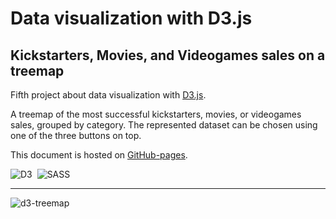# Data visualization with D3.js
## Kickstarters, Movies, and Videogames sales on a treemap

Fifth project about data visualization with [D3.js](https://d3js.org/).

A treemap of the most successful kickstarters, movies, or videogames sales, grouped by category. The represented dataset can be chosen using one of the three buttons on top.

This document is hosted on [GitHub-pages](https://marcocosta1618.github.io/D3-treemap/).

![D3](https://img.shields.io/badge/D3.js-fff.svg?&logo=d3.js&logoColor=f5854b)&nbsp;
![SASS](https://img.shields.io/badge/SASS-cc6699.svg?&logo=sass&logoColor=white)&nbsp;

---

![d3-treemap](https://user-images.githubusercontent.com/78434326/148075591-dfeec15a-987a-4d99-adfe-e361b12ae75d.png)
